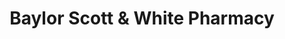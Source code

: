 ---
title: "Baylor Scott & White Pharmacy"
url: /salado/baylor-scott-and-white-pharmacy-farm-to-market-road-2484/
shop: chemist
---
